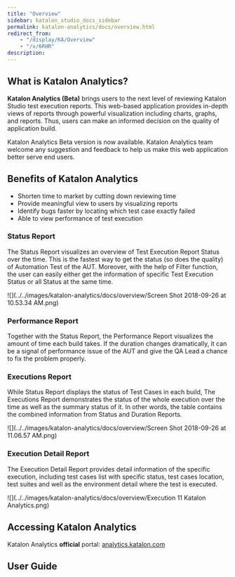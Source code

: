 ```yaml
---
title: "Overview" 
sidebar: katalon_studio_docs_sidebar
permalink: katalon-analytics/docs/overview.html 
redirect_from:
    - "/display/KA/Overview"
    - "/x/6RHR"
description: 
---
```

What is Katalon Analytics?
--------------------------

**Katalon Analytics (Beta)** brings users to the next level of reviewing Katalon Studio test execution reports. This web-based application provides in-depth views of reports through powerful visualization including charts, graphs, and reports. Thus, users can make an informed decision on the quality of application build. 

Katalon Analytics Beta version is now available. Katalon Analytics team welcome any suggestion and feedback to help us make this web application better serve end users. 

Benefits of Katalon Analytics
-----------------------------

*   Shorten time to market by cutting down reviewing time
*   Provide meaningful view to users by visualizing reports
*   Identify bugs faster by locating which test case exactly failed
*   Able to view performance of test execution

### Status Report

The Status Report visualizes an overview of Test Execution Report Status over the time. This is the fastest way to get the status (so does the quality) of Automation Test of the AUT. Moreover, with the help of Filter function, the user can easily either get the information of specific Test Execution Status or all Status at the same time.

![](../../images/katalon-analytics/docs/overview/Screen Shot 2018-09-26 at 10.53.34 AM.png)

### Performance Report

Together with the Status Report, the Performance Report visualizes the amount of time each build takes. If the duration changes dramatically, it can be a signal of performance issue of the AUT and give the QA Lead a chance to fix the problem properly.

### Executions Report

While Status Report displays the status of Test Cases in each build, The Executions Report demonstrates the status of the whole execution over the time as well as the summary status of it. In other words, the table contains the combined information from Status and Duration Reports.

![](../../images/katalon-analytics/docs/overview/Screen Shot 2018-09-26 at 11.06.57 AM.png)

### Execution Detail Report

The Execution Detail Report provides detail information of the specific execution, including test cases list with specific status, test cases location, test suites and well as the environment detail where the test is executed.

![](../../images/katalon-analytics/docs/overview/Execution 11   Katalon Analytics.png)

Accessing Katalon Analytics
---------------------------

Katalon Analytics **official** portal: [analytics.katalon.com](http://analytics.katalon.com/)

User Guide
----------